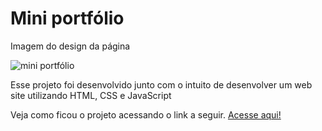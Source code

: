 <h1> Mini portfólio </h1>

<div class="container">
    <p> Imagem do design da página </p>
    <img src="file:///C:/Users/aluno/Documents/print-portfolio.png" alt="mini portfólio">
</div>

<p>Esse projeto foi desenvolvido junto com o intuito de desenvolver um web site utilizando HTML, CSS e JavaScript</p>

<p> Veja como ficou o projeto acessando o link a seguir. <a href="https://kaue-dev.github.io/mini-portfolio/">Acesse aqui!</a></p>
